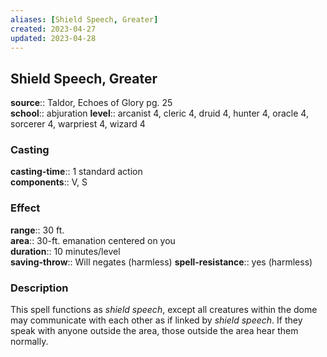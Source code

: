 ```yaml
---
aliases: [Shield Speech, Greater]
created: 2023-04-27
updated: 2023-04-28
---
```


## Shield Speech, Greater

**source**:: Taldor, Echoes of Glory pg. 25  
**school**:: abjuration
**level**:: arcanist 4, cleric 4, druid 4, hunter 4, oracle 4, sorcerer 4, warpriest 4, wizard 4

### Casting

**casting-time**:: 1 standard action  
**components**:: V, S

### Effect

**range**:: 30 ft.  
**area**:: 30-ft. emanation centered on you  
**duration**:: 10 minutes/level  
**saving-throw**:: Will negates (harmless)
**spell-resistance**:: yes (harmless)

### Description

This spell functions as *shield speech*, except all creatures within the dome may communicate with each other as if linked by *shield speech*. If they speak with anyone outside the area, those outside the area hear them normally.
